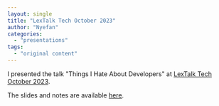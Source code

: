 ```yaml
---
layout: single
title: "LexTalk Tech October 2023"
author: "Nyefan"
categories:
  - "presentations"
tags:
  - "original content"
---
```

I presented the talk "Things I Hate About Developers" at [LexTalk Tech October 2023](https://lextalk.tech/).

The slides and notes are available [here](https://nyefan.org/slides/2023-10-12-LexTalk-Tech/slides.html).